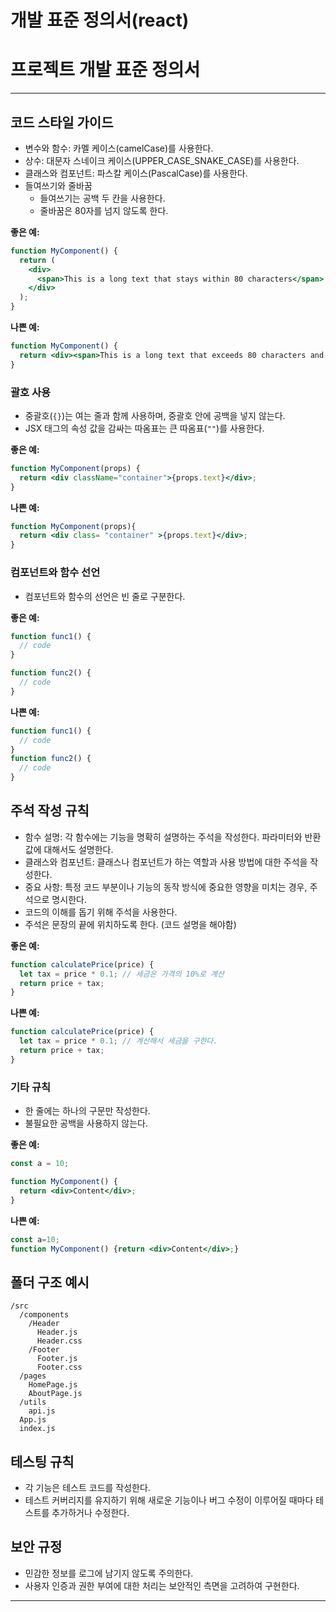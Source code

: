 # 개발 표준 정의서(react)

# 프로젝트 개발 표준 정의서

---

## 코드 스타일 가이드

- 변수와 함수: 카멜 케이스(camelCase)를 사용한다.
- 상수: 대문자 스네이크 케이스(UPPER_CASE_SNAKE_CASE)를 사용한다.
- 클래스와 컴포넌트: 파스칼 케이스(PascalCase)를 사용한다.
- 들여쓰기와 줄바꿈
    - 들여쓰기는 공백 두 칸을 사용한다.
    - 줄바꿈은 80자를 넘지 않도록 한다.

**좋은 예:**

```jsx
function MyComponent() {
  return (
    <div>
      <span>This is a long text that stays within 80 characters</span>
    </div>
  );
}

```

**나쁜 예:**

```jsx
function MyComponent() {
  return <div><span>This is a long text that exceeds 80 characters and breaks the line</span></div>;
}

```

### 괄호 사용

- 중괄호(`{}`)는 여는 줄과 함께 사용하며, 중괄호 안에 공백을 넣지 않는다.
- JSX 태그의 속성 값을 감싸는 따옴표는 큰 따옴표(`""`)를 사용한다.

**좋은 예:**

```jsx
function MyComponent(props) {
  return <div className="container">{props.text}</div>;
}

```

**나쁜 예:**

```jsx
function MyComponent(props){
  return <div class= "container" >{props.text}</div>;
}

```

### 컴포넌트와 함수 선언

- 컴포넌트와 함수의 선언은 빈 줄로 구분한다.

**좋은 예:**

```jsx
function func1() {
  // code
}

function func2() {
  // code
}

```

**나쁜 예:**

```jsx
function func1() {
  // code
}
function func2() {
  // code
}

```

## 주석 작성 규칙

- 함수 설명: 각 함수에는 기능을 명확히 설명하는 주석을 작성한다. 파라미터와 반환값에 대해서도 설명한다.
- 클래스와 컴포넌트: 클래스나 컴포넌트가 하는 역할과 사용 방법에 대한 주석을 작성한다.
- 중요 사항: 특정 코드 부분이나 기능의 동작 방식에 중요한 영향을 미치는 경우, 주석으로 명시한다.
- 코드의 이해를 돕기 위해 주석을 사용한다.
- 주석은 문장의 끝에 위치하도록 한다. (코드 설명을 해야함)

**좋은 예:**

```jsx
function calculatePrice(price) {
  let tax = price * 0.1; // 세금은 가격의 10%로 계산
  return price + tax;
}

```

**나쁜 예:**

```jsx
function calculatePrice(price) {
  let tax = price * 0.1; // 계산해서 세금을 구한다.
  return price + tax;
}

```

### 기타 규칙

- 한 줄에는 하나의 구문만 작성한다.
- 불필요한 공백을 사용하지 않는다.

**좋은 예:**

```jsx
const a = 10;

function MyComponent() {
  return <div>Content</div>;
}

```

**나쁜 예:**

```jsx
const a=10;
function MyComponent() {return <div>Content</div>;}

```

## 폴더 구조 예시

```
/src
  /components
    /Header
      Header.js
      Header.css
    /Footer
      Footer.js
      Footer.css
  /pages
    HomePage.js
    AboutPage.js
  /utils
    api.js
  App.js
  index.js

```

## 테스팅 규칙

- 각 기능은 테스트 코드를 작성한다.
- 테스트 커버리지를 유지하기 위해 새로운 기능이나 버그 수정이 이루어질 때마다 테스트를 추가하거나 수정한다.

## 보안 규정

- 민감한 정보를 로그에 남기지 않도록 주의한다.
- 사용자 인증과 권한 부여에 대한 처리는 보안적인 측면을 고려하여 구현한다.

---